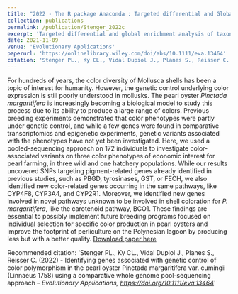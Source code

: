 ```yaml
---
title: "2022 - The R package Anaconda : Targeted differential and Global enrichment analysis of taxonomic rank by shared ASVs"
collection: publications
permalink: /publication/Stenger_2022c
excerpt: 'Targeted differential and global enrichment analysis of taxonomic rank by shared ASVs (Amplicon Sequence Variant), for high-throughput eDNA sequencing of fungi, bacteria, and metazoan. '
date: 2021-11-09
venue: 'Evolutionary Applications'
paperurl: 'https://onlinelibrary.wiley.com/doi/abs/10.1111/eva.13464'
citation: 'Stenger PL., Ky CL., Vidal Dupiol J., Planes S., Reisser C. (2022) - Identifying genes associated with genetic control of color polymorphism in the pearl oyster Pinctada margaritifera var. cumingii (Linnaeus 1758) using a comparative whole genome pool-sequencing approach – <i>Evolutionary Applications, https://doi.org/10.1111/eva.13464</i>'
---
```

For hundreds of years, the color diversity of Mollusca shells has been a topic of interest for humanity. However, the genetic control underlying color expression is still poorly understood in mollusks. The pearl oyster *Pinctada margaritifera* is increasingly becoming a biological model to study this process due to its ability to produce a large range of colors. Previous breeding experiments demonstrated that color phenotypes were partly under genetic control, and while a few genes were found in comparative transcriptomics and epigenetic experiments, genetic variants associated with the phenotypes have not yet been investigated. Here, we used a pooled-sequencing approach on 172 individuals to investigate color-associated variants on three color phenotypes of economic interest for pearl farming, in three wild and one hatchery populations. While our results uncovered SNPs targeting pigment-related genes already identified in previous studies, such as PBGD, tyrosinases, GST, or FECH, we also identified new color-related genes occurring in the same pathways, like CYP4F8, CYP3A4, and CYP2R1. Moreover, we identified new genes involved in novel pathways unknown to be involved in shell coloration for *P. margaritifera*, like the carotenoid pathway, BCO1. These findings are essential to possibly implement future breeding programs focused on individual selection for specific color production in pearl oysters and improve the footprint of perliculture on the Polynesian lagoon by producing less but with a better quality.
[Download paper here](https://onlinelibrary.wiley.com/doi/abs/10.1111/eva.13464)

Recommended citation: 'Stenger PL., Ky CL., Vidal Dupiol J., Planes S., Reisser C. (2022) - Identifying genes associated with genetic control of color polymorphism in the pearl oyster Pinctada margaritifera var. cumingii (Linnaeus 1758) using a comparative whole genome pool-sequencing approach – <i>Evolutionary Applications, https://doi.org/10.1111/eva.13464</i>'

